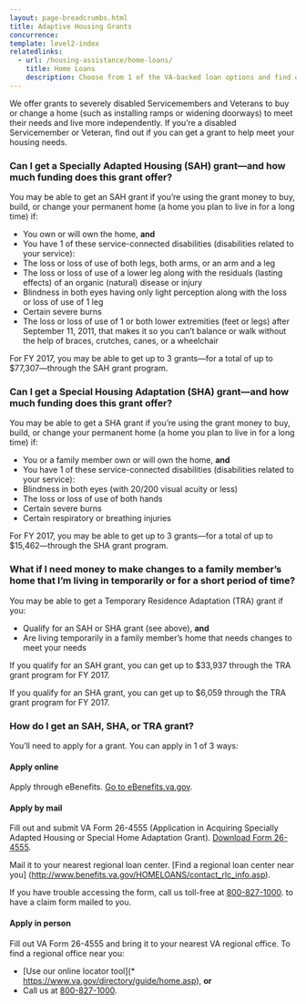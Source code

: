 ```yaml
---
layout: page-breadcrumbs.html
title: Adaptive Housing Grants
concurrence: 
template: level2-index
relatedlinks:
  - url: /housing-assistance/home-loans/
    title: Home Loans
    description: Choose from 1 of the VA-backed loan options and find out how to apply for a loan to buy, improve, or refinance a home.
---
```


<div class="va-introtext">

We offer grants to severely disabled Servicemembers and Veterans to buy or change a home (such as installing ramps or widening doorways) to meet their needs and live more independently. If you’re a disabled Servicemember or Veteran, find out if you can get a grant to help meet your housing needs.

</div>

<div class="feature" markdown=“1”>

### Can I get a Specially Adapted Housing (SAH) grant—and how much funding does this grant offer? 

You may be able to get an SAH grant if you’re using the grant money to buy, build, or change your permanent home (a home you plan to live in for a long time) if:

-	You own or will own the home, **and** 
-	You have 1 of these service-connected disabilities (disabilities related to your service):
 - The loss or loss of use of both legs, both arms, or an arm and a leg
 - The loss or loss of use of a lower leg along with the residuals (lasting effects) of an organic (natural) disease or injury
 - Blindness in both eyes having only light perception along with the loss or loss of use of 1 leg
 - Certain severe burns
 - The loss or loss of use of 1 or both lower extremities (feet or legs) after September 11, 2011, that makes it so you can’t balance or walk without the help of braces, crutches, canes, or a wheelchair

For FY 2017, you may be able to get up to 3 grants—for a total of up to $77,307—through the SAH grant program. 

### Can I get a Special Housing Adaptation (SHA) grant—and how much funding does this grant offer?

You may be able to get a SHA grant if you’re using the grant money to buy, build, or change your permanent home (a home you plan to live in for a long time) if: 

-	You or a family member own or will own the home, **and**
-	You have 1 of these service-connected disabilities (disabilities related to your service):
 - Blindness in both eyes (with 20/200 visual acuity or less)
 - The loss or loss of use of both hands
 - Certain severe burns
 - Certain respiratory or breathing injuries

For FY 2017, you may be able to get up to 3 grants—for a total of up to $15,462—through the SHA grant program. 

### What if I need money to make changes to a family member’s home that I’m living in temporarily or for a short period of time? 

You may be able to get a Temporary Residence Adaptation (TRA) grant if you:

- Qualify for an SAH or SHA grant (see above), **and**
- Are living temporarily in a family member’s home that needs changes to meet your needs

If you qualify for an SAH grant, you can get up to $33,937 through the TRA grant program for FY 2017.

If you qualify for an SHA grant, you can get up to $6,059 through the TRA grant program for FY 2017.

</div>

### How do I get an SAH, SHA, or TRA grant?

You’ll need to apply for a grant. You can apply in 1 of 3 ways:

#### Apply online

Apply through eBenefits. [Go to eBenefits.va.gov]( https://www.ebenefits.va.gov/ebenefits/homepage). 

#### Apply by mail

Fill out and submit VA Form 26-4555 (Application in Acquiring Specially Adapted Housing or Special Home Adaptation Grant). [Download Form 26-4555](http://www.vba.va.gov/pubs/forms/VBA-26-4555-ARE.pdf). 

Mail it to your nearest regional loan center. [Find a regional loan center near you] (http://www.benefits.va.gov/HOMELOANS/contact_rlc_info.asp).

If you have trouble accessing the form, call us toll-free at <a href="tel:+1-855-574-7286">800-827-1000</a>. to have a claim form mailed to you.

#### Apply in person

Fill out VA Form 26-4555 and bring it to your nearest VA regional office. To find a regional office near you:
-	[Use our online locator tool](* https://www.va.gov/directory/guide/home.asp), **or**
-	Call us at <a href="tel:+1-855-574-7286">800-827-1000</a>.
